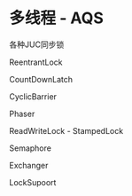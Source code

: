 # 多线程 - AQS



各种JUC同步锁

ReentrantLock

CountDownLatch

CyclicBarrier

Phaser

ReadWriteLock - StampedLock

Semaphore

Exchanger

LockSupoort



